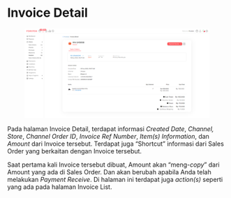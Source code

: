 # Invoice Detail

<figure><img src="../../.gitbook/assets/xc.png" alt=""><figcaption></figcaption></figure>

Pada halaman Invoice Detail, terdapat informasi _Created Date_, _Channel, Store_, _Channel Order ID_, _Invoice Ref Number_, _Item(s) Information_, dan _Amount_ dari Invoice tersebut. Terdapat juga “Shortcut” informasi dari Sales Order yang berkaitan dengan Invoice tersebut.

Saat pertama kali Invoice tersebut dibuat, Amount akan “meng-_copy_” dari Amount yang ada di Sales Order. Dan akan berubah apabila Anda telah melakukan _Payment Receive_. Di halaman ini terdapat juga _action(s)_ seperti yang ada pada halaman Invoice List.
